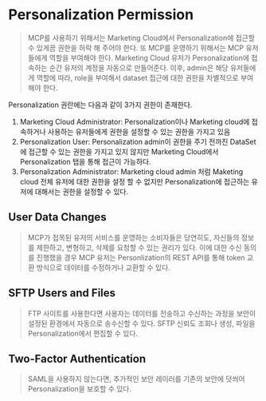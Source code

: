# Personalization Permission
> MCP를 사용하기 위해서는 Marketing Cloud에서 Personalization에 접근할 수 있게끔 권한을 허락 해 주어야 한다. 또 MCP를 운영하기 위해서는 MCP 유저들에게 역할을 부여해야 한다. Marketing Cloud 유저가 Personalization에 접속하는 순간 유저의 계정을 자동으로 만들어준다. 이후, admin은 해당 유저들에게 역할에 따라, role을 부여해서 dataset 접근에 대한 권한을 차별적으로 부여해야 한다.

Personalization 권란에는 다음과 같이 3가지 권한이 존재한다.
1. Marketing  Cloud Administrator: Personalization이나 Marketing cloud에 접속하거나 사용하는 유저들에게 권한을 설정할 수 있는 권한을 가지고 있음
2. Personalization User: Personalization admin이 권한을 주기 전까진 DataSet에 접근할 수 있는 권한을 가지고 있지 않지만 Marketing Cloud에서 Personalization 탭을 통해 접근이 가능하다.
3. Personalization Administrator: Marketing cloud admin 처럼 Maketing cloud 전체 유저에 대한 권한을 설정 할 수 없지만 Personalization에 접근하는 유저에 대해서는 권한을 설정할 수 있다.

## User Data Changes
> MCP가 접목된 유저의 서비스를 운영하는 소비자들은 당연히도, 자신들의 정보를 제한하고, 변형하고, 삭제를 요청할 수 있는 권리가 있다. 이에 대한 수신 동의를 진행했을 경우 MCP 유저는 Personlization의 REST API를 통해 token 교환 방식으로 데이터를 수정하거나 교환할 수 있다.

## SFTP Users and Files
> FTP 사이트를 사용한다면 사용자는 데이터를 전송하고 수신하는 과정을 보안이 설정된 환경에서 자동으로 송수신할 수 있다. SFTP 신뢰도 조회나 생성, 파일을 Personalization에서 편집할 수 있다.


## Two-Factor Authentication
> SAML을 사용하지 않는다면, 추가적인 보안 레이러를 기존의 보안에 덧씌어 Personalization을 보호할 수 있다.

